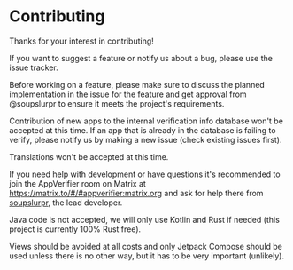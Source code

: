 # Contributing

Thanks for your interest in contributing!

If you want to suggest a feature or notify us about a bug, please use the issue tracker.

Before working on a feature, please make sure to discuss the planned implementation in the issue for
the feature and get approval from @soupslurpr to ensure it meets the project's requirements.

Contribution of new apps to the internal verification info database won't be accepted at this time.
If an app that is already in the database is failing to verify, please notify us by making a new issue (check existing issues first).

Translations won't be accepted at this time.

If you need help with development or have questions it's recommended to join the AppVerifier room on Matrix at
https://matrix.to/#/#appverifier:matrix.org and ask for help there from [soupslurpr](https://github.com/soupslurpr),
the lead developer.

Java code is not accepted, we will only use Kotlin and Rust if needed (this project is currently 100% Rust free).

Views should be avoided at all costs and only Jetpack Compose should be used unless there is no other way, but it
has to be very important (unlikely).
